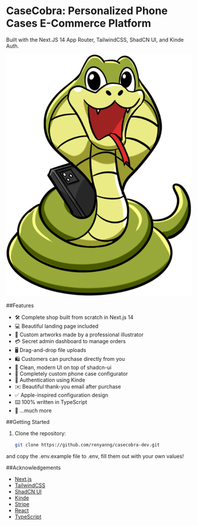 # CaseCobra: Personalized Phone Cases E-Commerce Platform

Built with the Next.JS 14 App Router, TailwindCSS, ShadCN UI, and Kinde Auth.

![Project Image](https://github.com/renyanng/casecobra-dev/blob/main/casecobra-dev/public/casecobra-logo.png)

##Features

- 🛠️ Complete shop built from scratch in Next.js 14
- 💻 Beautiful landing page included
- 🎨 Custom artworks made by a professional illustrator
- 💳 Secret admin dashboard to manage orders
- 🖥️ Drag-and-drop file uploads
- 🛍️ Customers can purchase directly from you
- 🌟 Clean, modern UI on top of shadcn-ui
- 🛒 Completely custom phone case configurator
- 🔑 Authentication using Kinde
- ✉️ Beautiful thank-you email after purchase
- ✅ Apple-inspired configuration design
- ⌨️ 100% written in TypeScript
- 🎁 ...much more

##Getting Started

1. Clone the repository:
   ```bash
   git clone https://github.com/renyanng/casecobra-dev.git
   ```

and copy the .env.example file to .env, fill them out with your own values!

 ##Acknowledgements

- [Next.js](https://nextjs.org/)
- [TailwindCSS](https://tailwindcss.com/)
- [ShadCN UI](https://ui.shadcn.com/)
- [Kinde](https://kinde.com/)
- [Stripe](https://stripe.com/)
- [React](https://reactjs.org/)
- [TypeScript](https://www.typescriptlang.org/)



